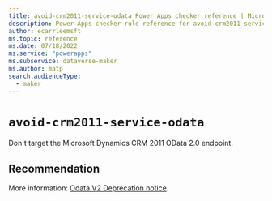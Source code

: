 ```yaml
---
title: avoid-crm2011-service-odata Power Apps checker reference | Microsoft Docs
description: Power Apps checker rule reference for avoid-crm2011-service-odata.
author: ecarrleemsft
ms.topic: reference
ms.date: 07/18/2022
ms.service: "powerapps"
ms.subservice: dataverse-maker
ms.author: matp
search.audienceType: 
  - maker
---
```

# `avoid-crm2011-service-odata`

Don't target the Microsoft Dynamics CRM 2011 OData 2.0 endpoint.

## Recommendation

More information: [Odata V2 Deprecation notice](/powerapps/developer/model-driven-apps/best-practices/business-logic/do-not-use-odata-v2-endpoint). 
